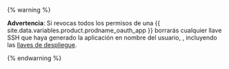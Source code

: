 {% warning %}

**Advertencia**: Si revocas todos los permisos de una {{ site.data.variables.product.prodname_oauth_app }} borrarás cualquier llave SSH que haya generado la aplicación en nombre del usuario, , incluyendo las [llaves de despliegue](/v3/guides/managing-deploy-keys/#deploy-keys).

{% endwarning %}
